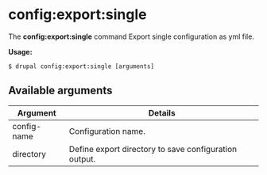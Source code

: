 # config:export:single
The **config:export:single** command Export single configuration as yml file.

**Usage:**
```
$ drupal config:export:single [arguments] 
```


## Available arguments
Argument | Details
---------|-------------
config-name | Configuration name.
directory | Define export directory to save configuration output.
